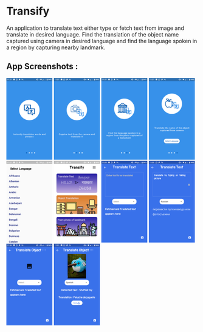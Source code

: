 # Transify

An application to translate text either type or fetch text from image and translate in desired language. Find the translation of the object name captured using camera in desired language and find the language spoken in a region by capturing nearby landmark.

## App Screenshots : 

<p>
  <img src="screenshots/Screenshot_1.png" width="24%">
  <img src="screenshots/Screenshot_2.png" width="24%">
  <img src="screenshots/Screenshot_3.png" width="24%">
  <img src="screenshots/Screenshot_4.png" width="24%">
  <img src="screenshots/Screenshot_5.png" width="24%">
  <img src="screenshots/Screenshot_6.png" width="24%">
  <img src="screenshots/Screenshot_7.png" width="24%">
  <img src="screenshots/Screenshot_8.png" width="24%">
  <img src="screenshots/Screenshot_9.png" width="24%">
  <img src="screenshots/Screenshot_10.png" width="24%">
</p>
